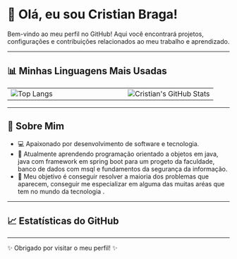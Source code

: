 # 👋 Olá, eu sou Cristian Braga!

Bem-vindo ao meu perfil no GitHub! Aqui você encontrará projetos, configurações e contribuições relacionados ao meu trabalho e aprendizado.

---

## 📊 Minhas Linguagens Mais Usadas

<table>
  <tr>
    <td>
      <img src="https://github-readme-stats.vercel.app/api/top-langs/?username=CristianBraga7&layout=compact&theme=dracula" alt="Top Langs" /> &nbsp; &nbsp; &nbsp; &nbsp; &nbsp; &nbsp; &nbsp; &nbsp;
    </td>
    <td>
    &nbsp; &nbsp; &nbsp; &nbsp; &nbsp; &nbsp; &nbsp; &nbsp; &nbsp; &nbsp;  <img src="https://github-readme-stats.vercel.app/api?username=CristianBraga7&show_icons=true&theme=dracula" alt="Cristian's GitHub Stats" />
    </td>
  </tr>
</table>

---

## 📖 Sobre Mim
- 💻 Apaixonado por desenvolvimento de software e tecnologia.
- 🌱 Atualmente aprendendo programação orientado a objetos em java, java com framework em spring boot para um progeto da faculdade, banco de dados com msql e fundamentos da segurança da informação.
- 🎯 Meu objetivo é conseguir resolver a maioria dos problemas que aparecem, conseguir me especializar em alguma das muitas aréas que tem no mundo da tecnologia .

---

## 📈 Estatísticas do GitHub



---
✨ Obrigado por visitar o meu perfil! ✨
